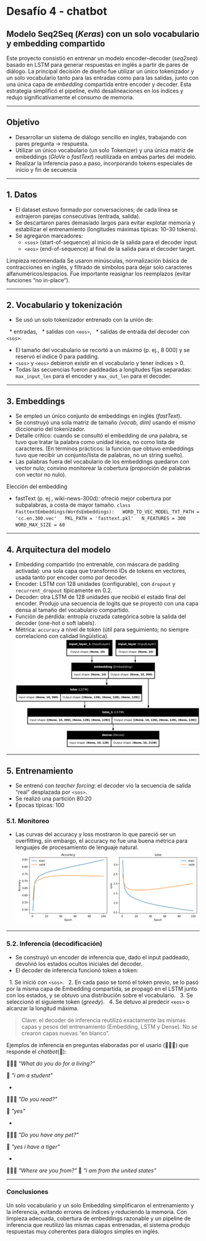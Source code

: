 # Desafío 4 - chatbot
## Modelo Seq2Seq (*Keras*) con un solo vocabulario y embedding compartido

Este proyecto consistió en entrenar un modelo encoder–decoder (*seq2seq*) basado en LSTM para generar respuestas en inglés a partir de pares de diálogo. La principal decisión de diseño fue utilizar un único tokenizador y un solo vocabulario tanto para las entradas como para las salidas, junto con una única capa de *embedding* compartida entre encoder y decoder. Esta estrategia simplificó el pipeline, evitó desalineaciones en los índices y redujo significativamente el consumo de memoria.

---

## Objetivo
* Desarrollar un sistema de diálogo sencillo en inglés, trabajando con pares pregunta → respuesta.
* Utilizar un único vocabulario (un solo Tokenizer) y una única matriz de embeddings (*GloVe* o *fastText*) reutilizada en ambas partes del modelo.
* Realizar la inferencia paso a paso, incorporando tokens especiales de inicio y fin de secuencia

---

## 1. Datos

* El dataset estuvo formado por conversaciones; de cada línea se extrajeron parejas consecutivas (entrada, salida).
* Se descartaron pares demasiado largos para evitar explotar memoria y estabilizar el entrenamiento (longitudes máximas típicas: 10–30 tokens).
* Se agregaron marcadores:
   * `<sos>` (start-of-sequence) al inicio de la salida para el decoder input.
   * `<eos>` (end-of-sequence) al final de la salida para el decoder target.

Limpieza recomendada
Se usaron minúsculas, normalización básica de contracciones en inglés, y filtrado de símbolos para dejar solo caracteres alfanuméricos/espacios. Fue importante reasignar los reemplazos (evitar funciones “no in-place”).

---

## 2. Vocabulario y tokenización

* Se usó un solo tokenizador entrenado con la unión de:

  * entradas,
  * salidas con `<eos>`,
  * salidas de entrada del decoder con `<sos>`.
* El tamaño del vocabulario se recortó a un máximo (p. ej., 8 000) y se reservó el índice 0 para padding.
* `<sos>` y `<eos>` debieron existir en el vocabulario y tener índices > 0.
* Todas las secuencias fueron paddeadas a longitudes fijas separadas: `max_input_len` para el encoder y `max_out_len` para el decoder.

---

## 3. Embeddings

* Se empleó un único conjunto de embeddings en inglés (*fastText*).
* Se construyó una sola matriz de tamaño *(vocab, dim)* usando el mismo diccionario del tokenizador.
* Detalle crítico: cuando se consultó el embedding de una palabra, se tuvo que tratar la palabra como unidad léxica, no como lista de caracteres. (En términos prácticos: la función que obtuvo embeddings tuvo que recibir un conjunto/lista de palabras, no un string suelto).
* Las palabras fuera del vocabulario de los embeddings quedaron con vector nulo; convino monitorear la cobertura (proporción de palabras con vector no nulo).

Elección del embedding
* fastText (p. ej., wiki-news-300d): ofreció mejor cobertura por subpalabras, a costa de mayor tamaño.
`class FasttextEmbeddings(WordsEmbeddings):
  WORD_TO_VEC_MODEL_TXT_PATH = 'cc.en.300.vec'
  PKL_PATH = 'fasttext.pkl'
  N_FEATURES = 300
  WORD_MAX_SIZE = 60`

---

## 4. Arquitectura del modelo

* Embedding compartido (no entrenable, con máscara de padding activada): una sola capa que transformó IDs de tokens en vectores, usada tanto por encoder como por decoder.
* Encoder: LSTM con 128 unidades (configurable), con `dropout` y `recurrent_dropout` típicamente en 0.2.
* Decoder: otra LSTM de 128 unidades que recibió el estado final del encoder. Produjo una secuencia de logits que se proyectó con una capa densa al tamaño del vocabulario compartido.
* Función de pérdida: entropía cruzada categórica sobre la salida del decoder (one-hot o soft labels).
* Métrica: `accuracy` a nivel de token (útil para seguimiento; no siempre correlacionó con calidad lingüística).
![Diagrama](./images/model_plot.png)

---

## 5. Entrenamiento

* Se entrenó con *teacher forcing*: el decoder vio la secuencia de salida “real” desplazada por `<sos>`.
* Se realizó una partición 80:20
* Épocas típicas: 100
  
### 5.1. Monitoreo
* Las curvas del accuracy y loss mostraron lo que pareció ser un overfitting, sin embargo, el accuracy no fue una buena métrica para lenguajes de procesamiento de lenguaje natural.
![Curvas](./images/training_curves.png)

---

### 5.2. Inferencia (decodificación)

* Se construyó un encoder de inferencia que, dado el input paddeado, devolvió los estados ocultos iniciales del decoder.
* El decoder de inferencia funcionó token a token:

  1. Se inició con `<sos>`.
  2. En cada paso se tomó el token previo, se lo pasó por la misma capa de Embedding compartida, se propagó en el LSTM junto con los estados, y se obtuvo una distribución sobre el vocabulario.
  3. Se seleccionó el siguiente token (*greedy*).
  4. Se detuvo al predecir `<eos>` o alcanzar la longitud máxima.

> Clave: el decoder de inferencia reutilizó exactamente las mismas capas y pesos del entrenamiento (Embedding, LSTM y Dense). No se crearon capas nuevas “en blanco”.

Ejemplos de inferencia en preguntas elaboradas por el usario (🧔🏽‍♂️) que responde el *chatbot*(🤖):

🧔🏽‍♂️ *"What do you do for a living?"*

🤖 *"i am a student"*

-
🧔🏽‍♂️ *"Do you read?"*

🤖 *"yes"*

-
🧔🏽‍♂️ *"Do you have any pet?"*

🤖 *"yes i have a tiger"*

-
🧔🏽‍♂️ *"Where are you from?"*
🤖 *"i am from the united states"*


---

### Conclusiones

Un solo vocabulario y un solo Embedding simplificaron el entrenamiento y la inferencia, evitando errores de índices y reduciendo la memoria. Con limpieza adecuada, cobertura de embeddings razonable y un pipeline de inferencia que reutilizó las mismas capas entrenadas, el sistema produjo respuestas muy coherentes para diálogos simples en inglés.
